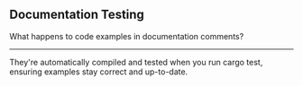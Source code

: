 ## Documentation Testing

What happens to code examples in documentation comments?

---

They're automatically compiled and tested when you run cargo test, ensuring examples stay correct and up-to-date.

